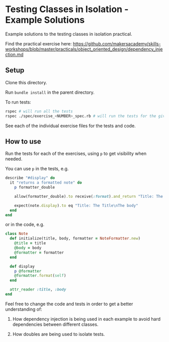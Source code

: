 # Testing Classes in Isolation - Example Solutions

Example solutions to the testing classes in isolation practical.

Find the practical exercise here: https://github.com/makersacademy/skills-workshops/blob/master/practicals/object_oriented_design/dependency_injection.md

## Setup

Clone this directory.

Run `bundle install` in the parent directory.

To run tests:
```sh
rspec # will run all the tests
rspec ./spec/exercise_<NUMBER>_spec.rb # will run the tests for the given exercise number (replace <NUMBER> with 1, 2, 3 or 4)
```

See each of the individual exercise files for the tests and code.

## How to use

Run the tests for each of the exercises, using `p` to get visibility when needed.

You can use `p` in the tests, e.g.

```ruby
describe "#display" do
  it "returns a formatted note" do
    p formatter_double

    allow(formatter_double).to receive(:format).and_return "Title: The Title\nThe body"

    expect(note.display).to eq "Title: The Title\nThe body"
  end
end
```

or in the code, e.g.

```ruby
class Note
  def initialize(title, body, formatter = NoteFormatter.new)
    @title = title
    @body = body
    @formatter = formatter
  end

  def display
    p @formatter
    @formatter.format(self)
  end

  attr_reader :title, :body
end
```

Feel free to change the code and tests in order to get a better understanding of:

1) How dependency injection is being used in each example to avoid hard dependencies between different classes.

2) How doubles are being used to isolate tests.
